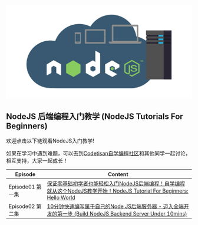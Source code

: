 ![nodejs](nodejs.png)

## NodeJS 后端编程入门教学 (NodeJS Tutorials For Beginners)

欢迎点击以下链观看NodeJS入门教学! 

如果在学习中遇到难题，可以去到[Codetisan自学编程社区](https://bit.ly/2AHylzN)和其他同学一起讨论，相互支持，大家一起成长！


| Episode | Content |
| ------ | ------ |
| Episode01 第一集 | [保证零基础初学者也能轻松入门NodeJS后端编程！自学编程就从这个NodeJS教学开始！NodeJS Tutorial For Beginners: Hello World](https://youtu.be/PQoK7r4MJoQ) |
| Episode02 第二集 | [10分钟快速编写属于自己的Node JS后端服务器 - 迈入全端开发的第一步 (Build NodeJS Backend Server Under 10mins)](https://youtu.be/zHB1dn8FU44) |
